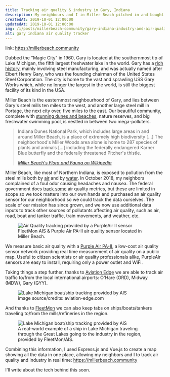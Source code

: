 ```yaml
---
title: Tracking air quality & industry in Gary, Indiana
description: My neighbours and I in Miller Beach pitched in and bought a PurpleAir II to track air quality in our community. I've since added weather, plane, boat, train, and traffic tracking, and open-sourced it so other people can track pollution in their communities.
createdAt: 2019-10-01 12:00:00
updatedAt: 2019-10-01 12:00:00
img: /i/posts/millerbeach-community/gary-indiana-industry-and-air-quality-tracker.png
alt: gary indiana air quality tracker
---
```


<div class="container">
  <p>link: <a href="https://millerbeach.community" target="_blank">https://millerbeach.community</a></p>

  <p>Dubbed the "Magic City" in 1960, Gary is located at the southernmost tip of Lake Michigan, the fifth largest freshwater lake in the world. Gary has a <a href="https://allthatsinteresting.com/gary-indiana" target="_blank">rich history</a>, mainly involving steel manufacturing, and was actually named after Elbert Henry Gary, who was the founding chairman of the United States Steel Corporation. The city is home to the vast and sprawling USS Gary Works which, while no longer the largest in the world, is still the biggest facility of its kind in the USA.</p>

  <p>Miller Beach is the easternmost neighbourhood of Gary, and lies between Gary's steel mills ten miles to the west, and another large steel mill in Portage, the next city over, five miles to the east. Our beautiful community, complete with <a href="https://www.youtube.com/watch?v=0xCpyVrdt3c" target="_blank">stunning dunes and beaches</a>, nature reserves, and big freshwater swimming pool, is nestled in between two mega-polluters.</p>

  <blockquote class="text-center my-5 text-monospace"><p>Indiana Dunes National Park, which includes large areas in and around Miller Beach, is a place of extremely high biodiversity [...] The neighborhood's Miller Woods area alone is home to 287 species of plants and animals [...] including the federally endangered Karner Blue butterfly and the federally threatened Pitcher's thistle.</p><footer class="blockquote-footer"><cite title="Source Title"><a href="https://en.wikipedia.org/wiki/Miller_Beach#Flora_and_fauna" target="_blank">Miller Beach's Flora and Fauna on Wikipedia</a></cite></footer></blockquote>

  <p>Miller Beach, like most of Northern Indiana, is exposed to pollution from the steel mills both by <a href="https://www.chicagotribune.com/news/ct-met-burns-harbor-steel-mill-lead-pollution-20180723-story.html" target="_blank">air</a> and by <a href="https://www.in.gov/idem/cleanwater/2576.htm" target="_blank">water</a>. In October 2018, my neighbors complained of a foul odor causing headaches and nausea. The federal government does <a href="https://www.airnow.gov/?reportingArea=Hammond-Gary&stateCode=IN" target="_blank">track some</a> air quality metrics, but these are limited in scope so we took matters into our own hands and purchased an air quality sensor for our neighborhood so we could track the data ourselves. The scale of our mission has since grown, and we now use additional data inputs to track other sources of pollutants affecting air quality, such as air, road, boat and tanker traffic, train movements, and weather, etc.</p>

  <figure class="figure">
    <img src="/i/posts/millerbeach-community/purple-air-quality-and-fleetmon-ais-sensor.jpg" class="img-fluid" alt="Air Quality tracking provided by a PurpleAir II sensor" />
    <figcaption class="figure-caption">FleetMon AIS & Purple Air PA-II air quality sensor located in Miller Beach.</figcaption>
  </figure>

  <p>We measure basic air quality with a <a href="https://www2.purpleair.com/products/purpleair-pa-ii" target="_blank">Purple Air PA-II</a>, a low-cost air quality sensor network providing real time measurement of air quality on a public map. Useful to citizen scientists or air quality professionals alike, PurpleAir sensors are easy to install, requiring only a power outlet and WiFi.</p>

  <p>Taking things a step further, thanks to <a href="https://aviation-edge.com/?utm_source=gary-indiana-opensource-air-monitor-blog-post" target="_blank">Aviation Edge</a> we are able to track air traffic to/from the local international airports: O'Hare (ORD), Midway (MDW), Gary (GYY).</p>

  <figure class="figure">
    <img src="/i/posts/millerbeach-community/aviation-edge-banner.png" class="img-fluid" alt="Lake Michigan boat/ship tracking provided by AIS" />
    <figcaption class="figure-caption">image source/credits: aviation-edge.com</figcaption>
  </figure>

  <p>And thanks to <a href="https://www.fleetmon.com/my/ais-stations?utm_source=gary-indiana-opensource-air-monitor-blog-post" target="_blank">FleetMon</a> we can also keep tabs on ships/boats/tankers traveling to/from the mills/refineries in the region.</p>

  <figure class="figure">
    <img src="/i/posts/millerbeach-community/fleetmon-vessel-tracking.png" class="img-fluid" alt="Lake Michigan boat/ship tracking provided by AIS" />
    <figcaption class="figure-caption">A real-world example of a ship in Lake Michigan traveling through the Great Lakes going to the industry in the region, provided by FleetMon/AIS.</figcaption>
  </figure>

  <p>Combining this information, I used Express.js and Vue.js to create a map showing all the data in one place, allowing my neighbors and I to track air quality and industry in real time: <a href="https://millerbeach.community" target="_blank">https://millerbeach.community</a></p>

  <p>I'll write about the tech behind this soon.</p>
</div>

